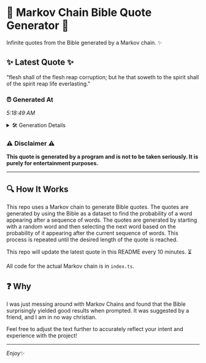 # 📖 Markov Chain Bible Quote Generator 📖

Infinite quotes from the Bible generated by a Markov chain. ✨

## ✨ Latest Quote ✨
"flesh shall of the flesh reap corruption; but he that soweth to the spirit shall of the spirit reap life everlasting."

### ⏰ Generated At
*5:18:49 AM*

<details>
    <summary>🛠️ Generation Details</summary>
    <p>
        <strong>🌱 Seed:</strong> flesh<br>
        <strong>🔄 Iterations:</strong> 20<br>
        <strong>📜 Context History:</strong><br>[ flesh ]: shall<br>[ flesh, shall ]: of<br>[ flesh, shall, of ]: the<br>[ flesh, shall, of, the ]: flesh<br>[ flesh, shall, of, the, flesh ]: reap<br>[ flesh, shall, of, the, flesh, reap ]: corruption;<br>[ shall, of, the, flesh, reap, corruption; ]: but<br>[ of, the, flesh, reap, corruption;, but ]: he<br>[ the, flesh, reap, corruption;, but, he ]: that<br>[ flesh, reap, corruption;, but, he, that ]: soweth<br>[ reap, corruption;, but, he, that, soweth ]: to<br>[ corruption;, but, he, that, soweth, to ]: the<br>[ but, he, that, soweth, to, the ]: spirit<br>[ he, that, soweth, to, the, spirit ]: shall<br>[ that, soweth, to, the, spirit, shall ]: of<br>[ soweth, to, the, spirit, shall, of ]: the<br>[ to, the, spirit, shall, of, the ]: spirit<br>[ the, spirit, shall, of, the, spirit ]: reap<br>[ spirit, shall, of, the, spirit, reap ]: life<br>[ shall, of, the, spirit, reap, life ]: everlasting.<br>
    </p>
</details>

### ⚠️ Disclaimer ⚠️
**This quote is generated by a program and is not to be taken seriously. It is purely for entertainment purposes.**

---

## 🔍 How It Works

This repo uses a Markov chain to generate Bible quotes. The quotes are generated by using the Bible as a dataset to find the probability of a word appearing after a sequence of words. The quotes are generated by starting with a random word and then selecting the next word based on the probability of it appearing after the current sequence of words. This process is repeated until the desired length of the quote is reached.

This repo will update the latest quote in this README every 10 minutes. ⏳

All code for the actual Markov chain is in `index.ts`.

## ❓ Why

I was just messing around with Markov Chains and found that the Bible surprisingly yielded good results when prompted. 
It was suggested by a friend, and I am in no way christian.

Feel free to adjust the text further to accurately reflect your intent and experience with the project!

---

*Enjoy*✨
